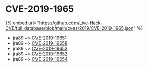 # CVE-2019-1965
{% embed url="https://github.com/Live-Hack-CVE/full_database/blob/main/cves/2019/CVE-2019-1965.json" %}

* jra89 ~> [CVE-2019-19651](https://www.alice-snow.ru/2019/database/cve-2019-1965/cve-2019-19651-jra89)
* jra89 ~> [CVE-2019-19658](https://www.alice-snow.ru/2019/database/cve-2019-1965/cve-2019-19658-jra89)
* jra89 ~> [CVE-2019-19653](https://www.alice-snow.ru/2019/database/cve-2019-1965/cve-2019-19653-jra89)
* jra89 ~> [CVE-2019-19652](https://www.alice-snow.ru/2019/database/cve-2019-1965/cve-2019-19652-jra89)
* jra89 ~> [CVE-2019-19654](https://www.alice-snow.ru/2019/database/cve-2019-1965/cve-2019-19654-jra89)